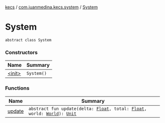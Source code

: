[kecs](../../index.md) / [com.juanmedina.kecs.system](../index.md) / [System](./index.md)

# System

`abstract class System`

### Constructors

| Name | Summary |
|---|---|
| [&lt;init&gt;](-init-.md) | `System()` |

### Functions

| Name | Summary |
|---|---|
| [update](update.md) | `abstract fun update(delta: `[`Float`](https://kotlinlang.org/api/latest/jvm/stdlib/kotlin/-float/index.html)`, total: `[`Float`](https://kotlinlang.org/api/latest/jvm/stdlib/kotlin/-float/index.html)`, world: `[`World`](../../com.juanmedina.kecs.world/-world/index.md)`): `[`Unit`](https://kotlinlang.org/api/latest/jvm/stdlib/kotlin/-unit/index.html) |
